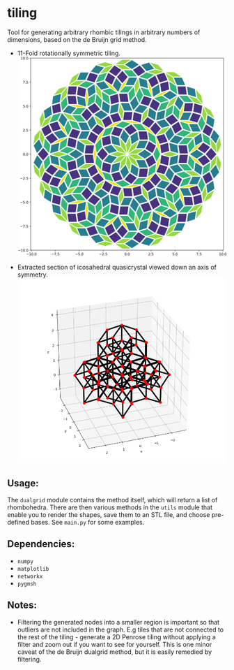 # tiling
Tool for generating arbitrary rhombic tilings in arbitrary numbers of dimensions, based on the de Bruijn grid method.

- 11-Fold rotationally symmetric tiling.
![11-Fold](11-fold_output.png?raw=true "11-Fold rotationally symmetric tiling.")

- Extracted section of icosahedral quasicrystal viewed down an axis of symmetry.
![3D Icosahedral](icosahedral_quasi_output.png?raw=true "Icosahedral quasicrystal seen down an axis of symmetry.")


## Usage:

The `dualgrid` module contains the method itself, which will return a list of rhombohedra. There are then various
methods in the `utils` module that enable you to render the shapes, save them to an STL file, and choose
pre-defined bases. See `main.py` for some examples.

## Dependencies:

- `numpy`
- `matplotlib`
- `networkx`
- `pygmsh`

## Notes:

- Filtering the generated nodes into a smaller region is important so that outliers are not included in the graph. E.g tiles that are not connected to the rest of the tiling - generate a 2D Penrose tiling without applying a filter and zoom out if you want to see for yourself. This is one minor caveat of the de Bruijn dualgrid method, but it is easily remedied by filtering.
